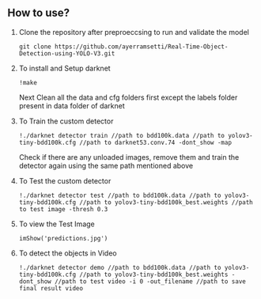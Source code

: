 
## How to use?
<ol>
  <li>Clone the repository after preproeccsing to run and validate the model</li>
  <p><code>git clone https://github.com/ayerramsetti/Real-Time-Object-Detection-using-YOLO-V3.git</code></p>
</ol>
<ol start="2">
  <li>To install and Setup darknet</li>
  <p><code>!make</code></p>
 Next Clean all the data and cfg folders first except the labels folder present in data folder of darknet
</ol>
<ol start="3">
  <li>To Train the custom detector</li>
  <p><code>!./darknet detector train //path to bdd100k.data //path to yolov3-tiny-bdd100k.cfg //path to darknet53.conv.74 -dont_show -map</code></p>
 Check if there are any unloaded images, remove them and train the detector again using the same path mentioned above
</ol>
<ol start="4">
  <li>To Test the custom detector</li>
  <p><code>!./darknet detector test //path to bdd100k.data //path to yolov3-tiny-bdd100k.cfg //path to yolov3-tiny-bdd100k_best.weights //path to test image -thresh 0.3</code></p>
</ol>
<ol start="5">
  <li>To view the Test Image</li>
  <p><code>imShow('predictions.jpg')</code></p>
</ol>
<ol start="6">
  <li>To detect the objects in Video</li>
  <p><code>!./darknet detector demo //path to bdd100k.data //path to yolov3-tiny-bdd100k.cfg //path to yolov3-tiny-bdd100k_best.weights -dont_show //path to test video -i 0 -out_filename //path to save final result video</code></p>
</ol>
